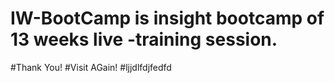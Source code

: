 # IW-BootCamp is insight bootcamp of 13 weeks live -training session.
#Thank You! 
#Visit AGain!
#ljjdlfdjfedfd
